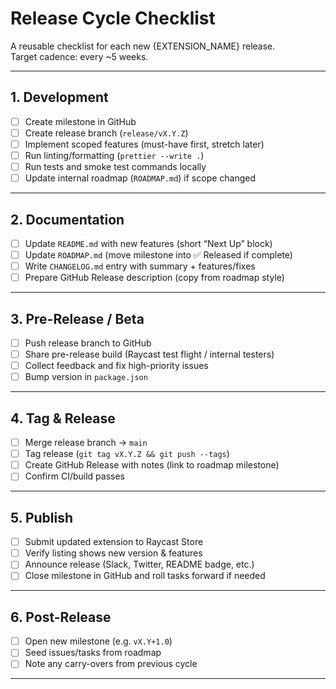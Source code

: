 # Release Cycle Checklist

A reusable checklist for each new {EXTENSION_NAME} release.  
Target cadence: every ~5 weeks.

---

## 1. Development
- [ ] Create milestone in GitHub
- [ ] Create release branch (`release/vX.Y.Z`)
- [ ] Implement scoped features (must-have first, stretch later)
- [ ] Run linting/formatting (`prettier --write .`)
- [ ] Run tests and smoke test commands locally
- [ ] Update internal roadmap (`ROADMAP.md`) if scope changed

---

## 2. Documentation
- [ ] Update `README.md` with new features (short “Next Up” block)
- [ ] Update `ROADMAP.md` (move milestone into ✅ Released if complete)
- [ ] Write `CHANGELOG.md` entry with summary + features/fixes
- [ ] Prepare GitHub Release description (copy from roadmap style)

---

## 3. Pre-Release / Beta
- [ ] Push release branch to GitHub
- [ ] Share pre-release build (Raycast test flight / internal testers)
- [ ] Collect feedback and fix high-priority issues
- [ ] Bump version in `package.json`

---

## 4. Tag & Release
- [ ] Merge release branch → `main`
- [ ] Tag release (`git tag vX.Y.Z && git push --tags`)
- [ ] Create GitHub Release with notes (link to roadmap milestone)
- [ ] Confirm CI/build passes

---

## 5. Publish
- [ ] Submit updated extension to Raycast Store
- [ ] Verify listing shows new version & features
- [ ] Announce release (Slack, Twitter, README badge, etc.)
- [ ] Close milestone in GitHub and roll tasks forward if needed

---

## 6. Post-Release
- [ ] Open new milestone (e.g. `vX.Y+1.0`)
- [ ] Seed issues/tasks from roadmap
- [ ] Note any carry-overs from previous cycle

---